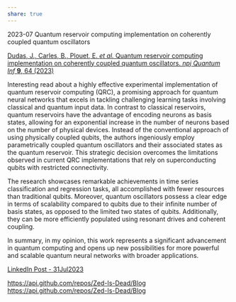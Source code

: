 ```yaml
---  
share: true  
---  
```


2023-07 Quantum reservoir computing implementation on coherently coupled quantum oscillators

[Dudas, J., Carles, B., Plouet, E. _et al._ Quantum reservoir computing implementation on coherently coupled quantum oscillators. _npj Quantum Inf_ **9**, 64 (2023)](https://doi.org/10.1038/s41534-023-00734-4)

Interesting read about a highly effective experimental implementation of quantum reservoir computing (QRC), a promising approach for quantum neural networks that excels in tackling challenging learning tasks involving classical and quantum input data. In contrast to classical reservoirs, quantum reservoirs have the advantage of encoding neurons as basis states, allowing for an exponential increase in the number of neurons based on the number of physical devices. Instead of the conventional approach of using physically coupled qubits, the authors ingeniously employ parametrically coupled quantum oscillators and their associated states as the quantum reservoir. This strategic decision overcomes the limitations observed in current QRC implementations that rely on superconducting qubits with restricted connectivity.

The research showcases remarkable achievements in time series classification and regression tasks, all accomplished with fewer resources than traditional qubits. Moreover, quantum oscillators possess a clear edge in terms of scalability compared to qubits due to their infinite number of basis states, as opposed to the limited two states of qubits. Additionally, they can be more efficiently populated using resonant drives and coherent coupling.

In summary, in my opinion, this work represents a significant advancement in quantum computing and opens up new possibilities for more powerful and scalable quantum neural networks with broader applications.

[LinkedIn Post - 31Jul2023](https://www.linkedin.com/posts/adinfinitumbi_quantum-reservoir-computing-implementation-activity-7091373636577550336-n7OH?utm_source=share&utm_medium=member_desktop)

https://api.github.com/repos/Zed-Is-Dead/Blog
https://api.github.com/repos/Zed-Is-Dead/Blog